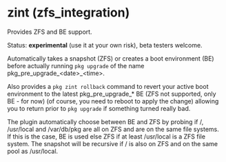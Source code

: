 # zint (zfs_integration)

Provides ZFS and BE support.

Status: **experimental** (use it at your own risk), beta testers welcome.

Automatically takes a snapshot (ZFS) or creates a boot environment (BE) before actually running `pkg upgrade` of the name pkg\_pre\_upgrade\_\<date>\_\<time>.

Also provides a `pkg zint rollback` command to revert your active boot environment to the latest pkg\_pre\_upgrade\_\* BE (ZFS not supported, only BE - for now) (of course, you need to reboot to apply the change) allowing you to return prior to `pkg upgrade` if something turned really bad.

The plugin automatically choose between BE and ZFS by probing if /, /usr/local and /var/db/pkg are all on ZFS and are on the same file systems. If this is the case, BE is used else ZFS if at least /usr/local is a ZFS file system. The snapshot will be recursive if / is also on ZFS and on the same pool as /usr/local.
